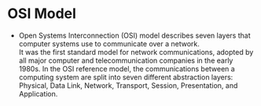 # OSI Model
- Open Systems Interconnection (OSI) model describes seven layers that computer systems use to communicate over a network.<br>It was the first standard model for network communications, adopted by all major computer and telecommunication companies in the early 1980s.
In the OSI reference model, the communications between a computing system are split into seven different abstraction layers: Physical, Data Link, Network, Transport, Session, Presentation, and Application.
